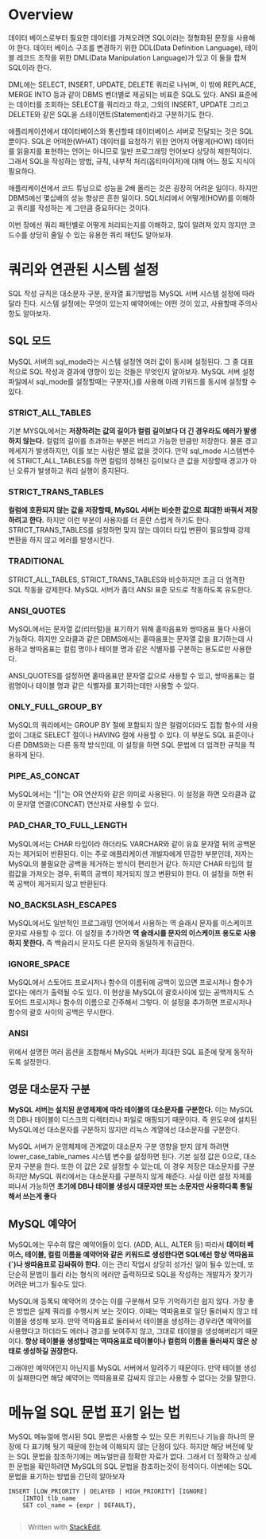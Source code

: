 # Overview

데이터 베이스로부터 필요한 데이터를 가져오려면 SQL이라는 정형화된 문장을 사용해야 한다. 데이터 베이스 구조를 변경하기 위한 DDL(Data Definition Language), 테이블 레코드 조작을 위한 DML(Data Manipulation Language)가 있고 이 둘을 합쳐 SQL이라 한다.

DML에는 SELECT, INSERT, UPDATE, DELETE 쿼리로 나뉘며, 이 밖에 REPLACE, MERGE INTO 등과 같이 DBMS 벤더별로 제공되는 비표준 SQL도 있다. ANSI 표준에는 데이터를 조회하는 SELECT를 쿼리라고 하고, 그외의 INSERT, UPDATE 그리고 DELETE와 같은 SQL을 스테이먼트(Statement)라고 구분하기도 한다.

애플리케이션에서 데이터베이스와 통신할때 데이터베이스 서버로 전달되는 것은 SQL뿐이다. SQL은 어떠한(WHAT) 데이터를 요청하기 위한 언어지 어떻게(HOW) 데이터를 읽을지를 표현하는 언어는 아니므로 일반 프로그래밍 언어보다 상당히 제한적이다. 그래서 SQL을 작성하는 방법, 규칙, 내부적 처리(옵티마이저)에 대해 어느 정도 지식이 필요하다.

애플리케이션에서 코드 튜닝으로 성능을 2배 올리는 것은 굉장히 어려운 일이다. 하지만 DBMS에선 몇십배의 성능 향상은 흔한 일이다. SQL처리에서 어떻게(HOW)를 이해하고 쿼리를 작성하는 게 그만큼 중요하다는 것이다. 

이번 장에선 쿼리 패턴별로 어떻게 처리되는지를 이해하고, 많이 알려져 있지 않지만 코드수를 상당히 줄일 수 있는 유용한 쿼리 패턴도 알아보자. 

# 쿼리와 연관된 시스템 설정

SQL 작성 규칙은 대소문자 구분, 문자열 표기방법등 MySQL 서버 시스템 설정에 따라달라 진다. 시스템 설정에는 무엇이 있는지 예약어에는 어떤 것이 있고, 사용할때 주의사항도 알아보자.

## SQL 모드

MySQL 서버의 sql_mode라는 시스템 설정엔 여러 값이 동시에 설정된다. 그 중 대표적으로 SQL 작성과 결과에 영향이 있는 것들은 무엇인지 알아보자. MySQL 서버 설정 파일에서 sql_mode를 설정할때는 구분자(,)를 사용해 아래 키워드를 동시에 설정할 수 있다. 

### STRICT_ALL_TABLES

기본 MYSQL에서는 **저장하려는 값의 길이가 컬럼 길이보다 더 긴 경우라도 에러가 발생하지 않는다.** 컬럼의 길이를 초과하는 부분은 버리고 가능한 만큼만 저장한다. 물론 경고 메세지가 발생하지만, 이를 보는 사람은 별로 없을 것이다. 만약 sql_mode 시스템변수에 STRICT_ALL_TABLES를 하면 컬럼의 정해진 길이보다 큰 값을 저장할때 경고가 아닌 오류가 발생하고 쿼리 실행이 중지된다.

### STRICT_TRANS_TABLES

**컬럼에 호환되지 않는 값을 저장할때, MySQL 서버는 비슷한 값으로 최대한 바꿔서 저장하려고 한다.** 하지만 이런 부분이 사용자를 더 혼란 스럽게 하기도 한다. STRICT_TRANS_TABLES를 설정하면 맞지 않는 데이터 타입 변환이 필요할때 강제 변환을 하지 않고 에러를 발생시킨다.

### TRADITIONAL
STRICT_ALL_TABLES, STRICT_TRANS_TABLES와 비슷하지만 조금 더 엄격한 SQL 작동을 강제한다. MySQL 서버가 좀더 ANSI 표준 모드로 작동하도록 유도한다.

### ANSI_QUOTES

MySQL에서는 문자열 값(리터럴)을 표기하기 위해 홑따음표와 쌍따옴표 둘다 사용이 가능하다. 하지만 오라클과 같은 DBMS에서는 홑따옴표는 문자열 값을 표기하는데 사용하고 쌍따옴표는 컬럼 명이나 테이블 명과 같은 식별자를 구분하는 용도로만 사용한다. 

ANSI_QUOTES를 설정하면 홑따옴표만 문자열 값으로 사용할 수 있고, 쌍따옴표는 컬럼명이나 테이블 명과 같은 식별자를 표기하는데만 사용할 수 있다. 

### ONLY_FULL_GROUP_BY

MySQL의 쿼리에서는 GROUP BY 절에 포함되지 않은 컬럼이더라도 집합 함수의 사용없이 그대로 SELECT 절이나 HAVING 절에 사용할 수 있다. 이 부분도 SQL 표준이나 다른 DBMS와는 다른 동작 방식인데, 이 설정을 하면 SQL 문법에 더 엄격한 규칙을 적용하게 된다.

### PIPE_AS_CONCAT

MySQL에서는 "||"는 OR 연산자와 같은 의미로 사용된다. 이 설정을 하면 오라클과 값이 문자열 연결(CONCAT) 연산자로 사용할 수 있다.

### PAD_CHAR_TO_FULL_LENGTH

MySQL에서는 CHAR 타입이라 하더라도 VARCHAR와 같이 유효 문자열 뒤의 공백문자는 제거되어 반환된다. 이는 주로 애플리케이션 개발자에게 민감한 부분인데, 저자는 MySQL의 불필요한 공백을 제거하는 방식이 편리한거 같다. 하지만 CHAR 타입의 컬럼값을 가져오는 경우, 뒤쪽의 공백이 제거되지 않고 변환되야 한다. 이 설정을 하면 뒤쪽 공백이 제거되지 않고 반환된다.

### NO_BACKSLASH_ESCAPES

MySQL에서도 일반적인 프로그래밍 언어에서 사용하는 역 슬래시 문자를 이스케이프 문자로 사용할 수 있다. 이 설정을 추가하면 **역 슬래시를 문자의 이스케이프 용도로 사용하지 못한다.** 즉 백슬리시 문자도 다른 문자와 동일하게 취급한다. 

### IGNORE_SPACE

MySQL에서 스토어드 프로시저나 함수의 이름뒤에 공백이 있으면 프로시저나 함수가 없다는 에러가 출력될 수도 있다. 이 현상을 MySQL이 괄호사이에 있는 공백까지도 스토어드 프로시저나 함수의 이름으로 간주해서 그렇다. 이 설정을 추가하면 프로시저나 함수의 괄호 사이의 공백은 무시한다. 

### ANSI
위에서 설명한 여러 옵션을 조합해서 MySQL 서버가 최대한 SQL 표준에 맞게 동작하도록 설정한다.

## 영문 대소문자 구분

**MySQL 서버는 설치된 운영체제에 따라 테이블의 대소문자를 구분한다.** 이는 MySQL의 DB나 테이블이 디스크의 디렉터리나 파일로 매핑되기 때문이다. 즉 윈도우에 설치된 MySQL에선 대소문자를 구분하지 않지만 리눅스 계열에선 대소문자를 구분한다. 

MySQL 서버가 운영체제에 관계없이 대소문자 구분 영향을 받지 않게 하려면 lower_case_table_names 시스템 변수를 설정하면 된다. 기본 설정 값은 0으로, 대소문자 구분을 한다. 또한 이 값은 2로 설정할 수 있는데, 이 경우 저장은 대소문자를 구분하지만 MySQL 쿼리에서는 대소문자를 구분하지 않게 해준다. 사실 이런 설정 자체를 떠나서 가능하면 **초기에 DB나 테이블 생성시 대문자만 또는 소문자만 사용하다록 통일해서 쓰는게 좋다**

## MySQL 예약어

MySQL에는 무수히 많은 예약어들이 있다. (ADD, ALL, ALTER 등) 따라서 **데이터 베이스, 테이블,  컬럼 이름을 예약어와 같은 키워드로 생성한다면 SQL에선 항상 역따옴표(`)나 쌍따옴표로 감싸줘야 한다.** 이는 관리 작업시 상당히 성가신 일이 될수 있는데, 또 단순히 문법이 틀리 라는 형식의 에러만 출력하므로 SQL을 작성하는 개발자가 찾기가 어려운 버그가 될수도 있다. 

MySQL에 등록되 예약어의 갯수는 이를 구분해서 모두 기억하기란 쉽지 않다. 가장 좋은 방법은 실제 쿼리를 수행시켜 보는 것이다. 이때는 역따옴표로 일단 둘러싸지 않고 테이블을 생성해 보자. 만약 역따옴표로 둘러싸서 테이블을 생성하는 경우라면 예약어를 사용했다고 하더라도 에러나 경고를 보여주지 않고, 그대로 테이블을 생성해버리기 때문이다. **항상 테이블을 생성할때는 역따옴표로 테이블이나 컬럼의 이름을 둘러싸지 않은 상태로 생성하길 권장한다.** 

그래야만 예약어인지 아닌지를 MySQL 서버에서 알려주기 때문이다. 만약 테이블 생성이 실패한다면 해당 예약어는 역따옴표로 감싸지 않고는 사용할 수 없다는 것을 말한다. 

# 메뉴얼 SQL 문법 표기 읽는 법

MySQL 메뉴얼에 명시된 SQL 문법은 사용할 수 있는 모든 키워드나 기능을 하나의 문장에 다 표기해 둿기 때문에 한눈에 이해되지 않는 단점이 있다. 하지만 해당 버전에 맞는 SQL 문법을 참조하기에는 메뉴얼만큼 정확한 자료가 없다. 그래서 더 정확하고 상세한 문법을 확인하려면 MySQL의 SQL 문법을 참조하는것이 정석이다. 이번에는 SQL 문법을 표기하는 방법을 간단히 알아보자 

```
INSERT [LOW_PRIORITY | DELAYED | HIGH_PRIORITY] [IGNORE]
	[INTO] tlb_name
	SET col_name = {expr | DEFAULT},


```









> Written with [StackEdit](https://stackedit.io/).
<!--stackedit_data:
eyJoaXN0b3J5IjpbMTA5MDI5Mjc1NiwyMDMwODE3OTgzLDExMj
I3NDMzOTgsOTYyNzQyMTUwLC0xMzA2MzMwNjIyLDQwNDkxNjE3
MSwtMTUwOTY2OTI5MCwtMTc5NjU4OTM1LC0xMDc1MzY2MTkyLD
E3MDEyODgzNTEsLTU0NDA5NDE5LDE5MzY5NjI3NiwyMDg5Njc3
MjQ5LC0xNDM1NzU0NDAxLC01MDM3NjY1MTcsMTQyNDU5MDIyMC
wyMDAxNzk5NjY5LDg2NTg3OTY0NywtNDAxMTg0NDYwLC03Mjgw
OTQ3NjhdfQ==
-->